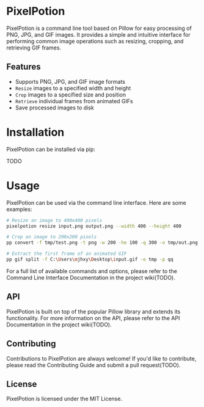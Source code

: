 # PixelPotion
PixelPotion is a command line tool based on Pillow for easy processing of PNG, JPG, and GIF images. It provides a simple and intuitive interface for performing common image operations such as resizing, cropping, and retrieving GIF frames.

## Features

- Supports PNG, JPG, and GIF image formats
- `Resize` images to a specified width and height
- `Crop` images to a specified size and position
- `Retrieve` individual frames from animated GIFs
- Save processed images to disk

# Installation
PixelPotion can be installed via pip:

TODO

# Usage
PixelPotion can be used via the command line interface. Here are some examples:

```bash
# Resize an image to 400x400 pixels
pixelpotion resize input.png output.png --width 400 --height 400

# Crop an image to 200x200 pixels
pp convert -f tmp/test.png -t png -w 200 -he 100 -q 300 -o tmp/out.png

# Extract the first frame of an animated GIF
pp gif split -f C:\Users\mjhxy\Desktop\input.gif -o tmp -p qq
```

For a full list of available commands and options, please refer to the Command Line Interface Documentation in the project wiki(TODO).

## API

PixelPotion is built on top of the popular Pillow library and extends its functionality. For more information on the API, please refer to the API Documentation in the project wiki(TODO).

## Contributing

Contributions to PixelPotion are always welcome! If you'd like to contribute, please read the Contributing Guide and submit a pull request(TODO).

## License

PixelPotion is licensed under the MIT License.